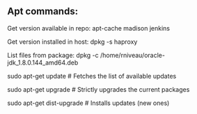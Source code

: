 Apt commands:
-------------
Get version available in repo: apt-cache madison jenkins

Get version installed in host: dpkg -s haproxy

List files from package: dpkg -c /home/rniveau/oracle-jdk_1.8.0.144_amd64.deb

sudo apt-get update        # Fetches the list of available updates

sudo apt-get upgrade       # Strictly upgrades the current packages

sudo apt-get dist-upgrade  # Installs updates (new ones)
